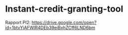 # Instant-credit-granting-tool

Rapport PI2:
https://drive.google.com/open?id=1btvYjAFWlR4DEb39eiBxhZCff6LND6bm
